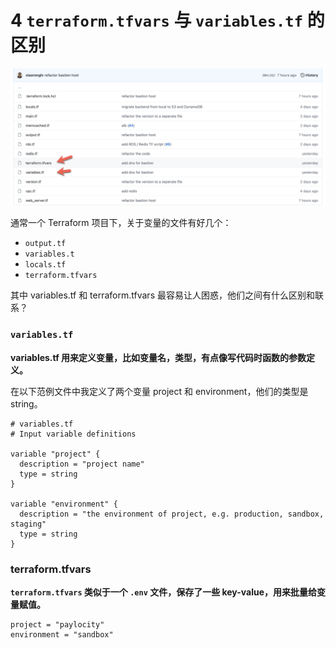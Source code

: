 # **4 `terraform.tfvars` 与 `variables.tf` 的区别**

![Alt Image Text](../images/chap5_4_1.png "body image")

通常一个 Terraform 项目下，关于变量的文件有好几个：

* `output.tf`
* `variables.t`
* `locals.tf`
* `terraform.tfvars`

其中 variables.tf 和 terraform.tfvars 最容易让人困惑，他们之间有什么区别和联系？

### **`variables.tf`**

**variables.tf 用来定义变量，比如变量名，类型，有点像写代码时函数的参数定义。**

在以下范例文件中我定义了两个变量 project 和 environment，他们的类型是 string。

```
# variables.tf
# Input variable definitions

variable "project" {
  description = "project name"
  type = string
}

variable "environment" {
  description = "the environment of project, e.g. production, sandbox, staging"
  type = string
}
```

### **terraform.tfvars**

**`terraform.tfvars` 类似于一个 `.env` 文件，保存了一些 key-value，用来批量给变量赋值。**

```
project = "paylocity"
environment = "sandbox"
```

